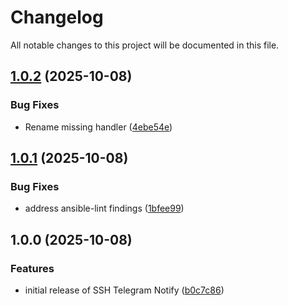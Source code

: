 # Changelog

All notable changes to this project will be documented in this file.

## [1.0.2](https://github.com/wiseelf/ssh-telegram-notify/compare/v1.0.1...v1.0.2) (2025-10-08)


### Bug Fixes

* Rename missing handler ([4ebe54e](https://github.com/wiseelf/ssh-telegram-notify/commit/4ebe54e814abf5c421e1de603f7ce50d39cb50a4))

## [1.0.1](https://github.com/wiseelf/ssh-telegram-notify/compare/v1.0.0...v1.0.1) (2025-10-08)


### Bug Fixes

* address ansible-lint findings ([1bfee99](https://github.com/wiseelf/ssh-telegram-notify/commit/1bfee996ce3cd51ea36e8d1485f889a07b194638))

## 1.0.0 (2025-10-08)


### Features

* initial release of SSH Telegram Notify ([b0c7c86](https://github.com/wiseelf/ssh-telegram-notify/commit/b0c7c86b265875895a095882c4dc8d2d0267afb8))
